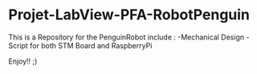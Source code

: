 # Projet-LabView-PFA-RobotPenguin

This is a Repository for the PenguinRobot include :
-Mechanical Design 
-Script for both STM Board and RaspberryPi 

Enjoy!! ;) 
